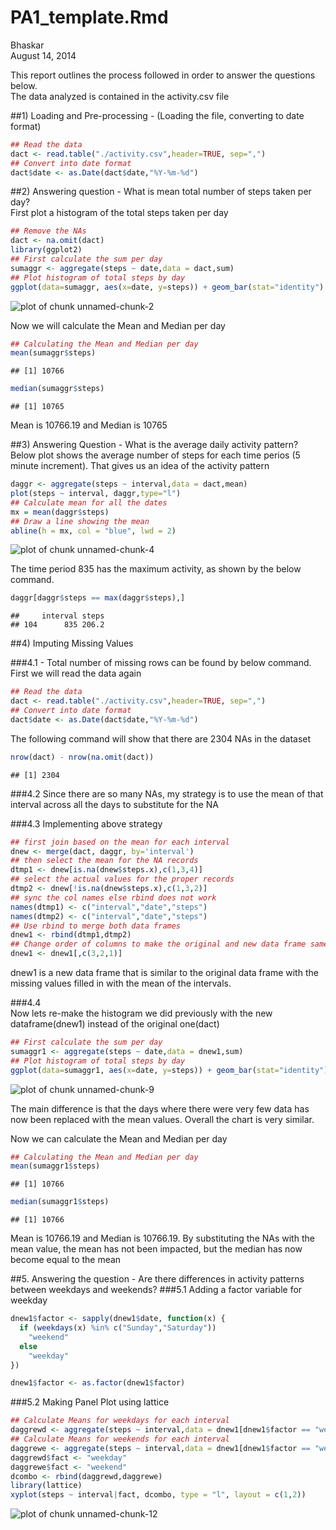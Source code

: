 # PA1_template.Rmd
Bhaskar  
August 14, 2014  

This report outlines the process followed in order to answer the questions below.  
The data analyzed is contained in the activity.csv file  

##1) Loading and Pre-processing - (Loading the file, converting to date format)  


```r
## Read the data
dact <- read.table("./activity.csv",header=TRUE, sep=",")
## Convert into date format
dact$date <- as.Date(dact$date,"%Y-%m-%d")
```
  
##2) Answering question - What is mean total number of steps taken per day?  
First plot a histogram of the total steps taken per day  

```r
## Remove the NAs
dact <- na.omit(dact)
library(ggplot2)
## First calculate the sum per day
sumaggr <- aggregate(steps ~ date,data = dact,sum)
## Plot histogram of total steps by day
ggplot(data=sumaggr, aes(x=date, y=steps)) + geom_bar(stat="identity")
```

![plot of chunk unnamed-chunk-2](./PA1_template_files/figure-html/unnamed-chunk-2.png) 
    
Now we will calculate the Mean and Median per day  

```r
## Calculating the Mean and Median per day
mean(sumaggr$steps)
```

```
## [1] 10766
```

```r
median(sumaggr$steps)
```

```
## [1] 10765
```
  
Mean is 10766.19 and Median is 10765  
  
##3) Answering Question - What is the average daily activity pattern?  
Below plot shows the average number of steps for each time perios (5 minute increment). That gives us an idea of the activity pattern  

```r
daggr <- aggregate(steps ~ interval,data = dact,mean)
plot(steps ~ interval, daggr,type="l")
## Calculate mean for all the dates
mx = mean(daggr$steps)
## Draw a line showing the mean
abline(h = mx, col = "blue", lwd = 2)
```

![plot of chunk unnamed-chunk-4](./PA1_template_files/figure-html/unnamed-chunk-4.png) 
  
The time period 835 has the maximum activity, as shown by the below command.  

```r
daggr[daggr$steps == max(daggr$steps),]
```

```
##     interval steps
## 104      835 206.2
```
  
##4) Imputing Missing Values  

###4.1 - Total number of missing rows can be found by below command. First we will read the data again  

```r
## Read the data
dact <- read.table("./activity.csv",header=TRUE, sep=",")
## Convert into date format
dact$date <- as.Date(dact$date,"%Y-%m-%d")
```
  
The following command will show that there are 2304 NAs in the dataset  

```r
nrow(dact) - nrow(na.omit(dact))
```

```
## [1] 2304
```
  
###4.2 Since there are so many NAs, my strategy is to use the mean of that interval across all the days to substitute for the NA  
  
###4.3 Implementing above strategy  

```r
## first join based on the mean for each interval
dnew <- merge(dact, daggr, by='interval')
## then select the mean for the NA records
dtmp1 <- dnew[is.na(dnew$steps.x),c(1,3,4)]
## select the actual values for the proper records
dtmp2 <- dnew[!is.na(dnew$steps.x),c(1,3,2)]
## sync the col names else rbind does not work
names(dtmp1) <- c("interval","date","steps")
names(dtmp2) <- c("interval","date","steps")
## Use rbind to merge both data frames
dnew1 <- rbind(dtmp1,dtmp2)
## Change order of columns to make the original and new data frame same
dnew1 <- dnew1[,c(3,2,1)]
```
  
dnew1 is a new data frame that is similar to the original data frame with the missing values filled in with the mean of the intervals.  
  
###4.4  
Now lets re-make the histogram we did previously with the new dataframe(dnew1) instead of the original one(dact)  

```r
## First calculate the sum per day
sumaggr1 <- aggregate(steps ~ date,data = dnew1,sum)
## Plot histogram of total steps by day
ggplot(data=sumaggr1, aes(x=date, y=steps)) + geom_bar(stat="identity")
```

![plot of chunk unnamed-chunk-9](./PA1_template_files/figure-html/unnamed-chunk-9.png) 
  
The main difference is that the days where there were very few data has now been replaced with the mean values. Overall the chart is very similar.  
  
Now we can calculate the Mean and Median per day  

```r
## Calculating the Mean and Median per day
mean(sumaggr1$steps)
```

```
## [1] 10766
```

```r
median(sumaggr1$steps)
```

```
## [1] 10766
```
  
Mean is 10766.19 and Median is 10766.19. By substituting the NAs with the mean value, the mean has not been impacted, but the median has now become equal to the mean  
  
##5. Answering the question - Are there differences in activity patterns between weekdays and weekends?
###5.1 Adding a factor variable for weekday  

```r
dnew1$factor <- sapply(dnew1$date, function(x) {
  if (weekdays(x) %in% c("Sunday","Saturday"))
    "weekend"
  else
    "weekday"
})

dnew1$factor <- as.factor(dnew1$factor)
```
  
###5.2 Making Panel Plot using lattice  

```r
## Calculate Means for weekdays for each interval
daggrewd <- aggregate(steps ~ interval,data = dnew1[dnew1$factor == "weekday",],mean)
## Calculate Means for weekends for each interval
daggrewe <- aggregate(steps ~ interval,data = dnew1[dnew1$factor == "weekend",],mean)
daggrewd$fact <- "weekday"
daggrewe$fact <- "weekend"
dcombo <- rbind(daggrewd,daggrewe)
library(lattice)
xyplot(steps ~ interval|fact, dcombo, type = "l", layout = c(1,2))
```

![plot of chunk unnamed-chunk-12](./PA1_template_files/figure-html/unnamed-chunk-12.png) 
  
